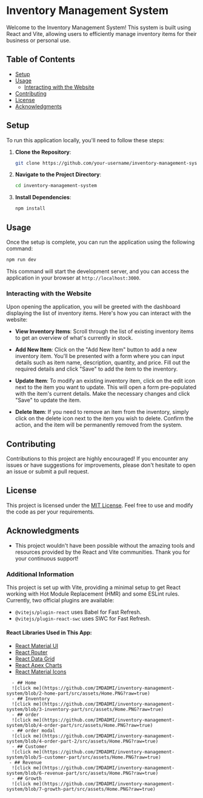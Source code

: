 # Inventory Management System

Welcome to the Inventory Management System! This system is built using React and Vite, allowing users to efficiently manage inventory items for their business or personal use.

## Table of Contents
- [Setup](#setup)
- [Usage](#usage)
  - [Interacting with the Website](#interacting-with-the-website)
- [Contributing](#contributing)
- [License](#license)
- [Acknowledgments](#acknowledgments)

## Setup
To run this application locally, you'll need to follow these steps:

1. **Clone the Repository**: 
   ```bash
   git clone https://github.com/your-username/inventory-management-system.git
   ```
   
2. **Navigate to the Project Directory**:
   ```bash
   cd inventory-management-system
   ```

3. **Install Dependencies**:
   ```bash
   npm install
   ```

## Usage

Once the setup is complete, you can run the application using the following command:

```bash
npm run dev
```

This command will start the development server, and you can access the application in your browser at `http://localhost:3000`.

### Interacting with the Website

Upon opening the application, you will be greeted with the dashboard displaying the list of inventory items. Here's how you can interact with the website:

- **View Inventory Items**: Scroll through the list of existing inventory items to get an overview of what's currently in stock.
  
- **Add New Item**: Click on the "Add New Item" button to add a new inventory item. You'll be presented with a form where you can input details such as item name, description, quantity, and price. Fill out the required details and click "Save" to add the item to the inventory.

- **Update Item**: To modify an existing inventory item, click on the edit icon next to the item you want to update. This will open a form pre-populated with the item's current details. Make the necessary changes and click "Save" to update the item.

- **Delete Item**: If you need to remove an item from the inventory, simply click on the delete icon next to the item you wish to delete. Confirm the action, and the item will be permanently removed from the system.

## Contributing

Contributions to this project are highly encouraged! If you encounter any issues or have suggestions for improvements, please don't hesitate to open an issue or submit a pull request.

## License

This project is licensed under the [MIT License](LICENSE). Feel free to use and modify the code as per your requirements.

## Acknowledgments

- This project wouldn't have been possible without the amazing tools and resources provided by the React and Vite communities. Thank you for your continuous support!

### Additional Information

This project is set up with Vite, providing a minimal setup to get React working with Hot Module Replacement (HMR) and some ESLint rules. Currently, two official plugins are available:

- `@vitejs/plugin-react` uses Babel for Fast Refresh.
- `@vitejs/plugin-react-swc` uses SWC for Fast Refresh.

#### React Libraries Used in This App:

- [React Material UI](https://material-ui.com/)
- [React Router](https://reactrouter.com/)
- [React Data Grid](https://adazzle.github.io/react-data-grid/)
- [React Apex Charts](https://apexcharts.com/docs/react-charts/)
- [React Material Icons](https://material-ui.com/components/material-icons/)

```
  - ## Home
  ![click me](https://github.com/IMDADMI/inventory-management-system/blob/2-home-part/src/assets/Home.PNG?raw=true)
  - ## Inventory
  ![click me](https://github.com/IMDADMI/inventory-management-system/blob/3-inventory-part/src/assets/Home.PNG?raw=true)
  - ## order 
  ![click me](https://github.com/IMDADMI/inventory-management-system/blob/4-order-part/src/assets/Home.PNG?raw=true)
  - ## order modal
  ![click me](https://github.com/IMDADMI/inventory-management-system/blob/4-order-part-2/src/assets/Home.PNG?raw=true)
  - ## Customer
  ![click me](https://github.com/IMDADMI/inventory-management-system/blob/5-customer-part/src/assets/Home.PNG?raw=true)
 - ## Revenue
  ![click me](https://github.com/IMDADMI/inventory-management-system/blob/6-revenue-part/src/assets/Home.PNG?raw=true)
  - ## Growth
  ![click me](https://github.com/IMDADMI/inventory-management-system/blob/7-growth-part/src/assets/Home.PNG?raw=true)

